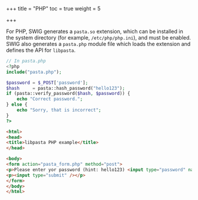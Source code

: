 +++
title = "PHP"
toc = true
weight = 5

+++

For PHP, SWIG generates a `pasta.so` extension, which can be installed in
the system directory (for example, `/etc/php/php.ini`), and must be enabled.
SWIG also generates a `pasta.php` module file which loads the extension and 
defines the API for `libpasta`.

```php 
// In pasta.php
<?php
include("pasta.php");

$password = $_POST['password'];
$hash     = pasta::hash_password("hello123");
if (pasta::verify_password($hash, $password)) {
    echo "Correct password.";
} else {
    echo "Sorry, that is incorrect";
}
?>

```

```html
<html>
<head>
<title>libpasta PHP example</title>
</head>

<body> 
<form action="pasta_form.php" method="post">
<p>Please enter yor password (hint: hello123) <input type="password" name="password" /></p>
<p><input type="submit" /></p>
</form>
</body>
</html>
```